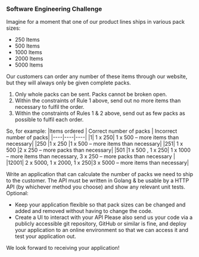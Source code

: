 <h3>Software Engineering Challenge</h3>

Imagine for a moment that one of our product lines ships in various pack sizes:

- 250 Items
- 500 Items
- 1000 Items
- 2000 Items
- 5000 Items

Our customers can order any number of these items through our website, but they will always only be given complete packs.

1. Only whole packs can be sent. Packs cannot be broken open.
2. Within the constraints of Rule 1 above, send out no more items than necessary to
   fulfil the order.
3. Within the constraints of Rules 1 &amp; 2 above, send out as few packs as possible to
   fulfil each order.

So, for example:
|Items ordered | Correct number of packs | Incorrect number of packs|
|----|----|----|
|1| 1 x 250| 1 x 500 – more items than necessary|
|250 |1 x 250 |1 x 500 – more items than necessary|
|251| 1 x 500 |2 x 250 – more packs than necessary|
|501 |1 x 500 , 1 x 250| 1 x 1000 – more items than necessary, 3 x 250 – more packs than necessary |
|12001| 2 x 5000, 1 x 2000, 1 x 250|3 x 5000 – more items than necessary|

Write an application that can calculate the number of packs we need to ship to the customer.
The API must be written in Golang &amp; be usable by a HTTP API (by whichever method you
choose) and show any relevant unit tests.
Optional:

- Keep your application flexible so that pack sizes can be changed and added and
  removed without having to change the code.
- Create a UI to interact with your API
  Please also send us your code via a publicly accessible git repository, GitHub or similar is
  fine, and deploy your application to an online environment so that we can access it and test
  your application out.

We look forward to receiving your application!
